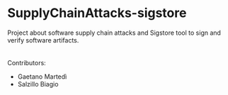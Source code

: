 # SupplyChainAttacks-sigstore
Project about software supply chain attacks and Sigstore tool to sign and verify software artifacts.
\
\
\
Contributors:
- Gaetano Martedì
- Salzillo Biagio
